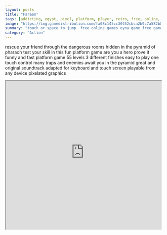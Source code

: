 ```yaml
---
layout: posts
title: "Faraon"
tags: [addicting, egypt, pixel, platform, player, retro, free, online, games, oyna, game, free, games, play, play, games]
image: "https://img.gamedistribution.com/fa08c145cc30452cbca2b9c7a582b807.jpg"
summary: "touch or space to jump  free online games oyna game free games play play games"
category: "Action"
---
```


rescue your friend through the dangerous rooms hidden in the pyramid of pharaoh test your skill in this fun platform game are you a hero prove it funny and fast platform game 55 levels 3 different finishes easy to play one touch control many traps and enemies await you in the pyramid great and original soundtrack adapted for keyboard and touch screen playable from any device pixelated graphics

<iframe width="100%" height="480px;" src="https://html5.gamedistribution.com/fa08c145cc30452cbca2b9c7a582b807/"></iframe>